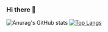 ### Hi there 👋
![Anurag's GitHub stats](https://github-readme-stats.vercel.app/api?username=AmirAbaskohi&show_icons=true&theme=radical)
[![Top Langs](https://github-readme-stats.vercel.app/api/top-langs/?username=AmirAbaskohi&layout=compact&langs_count=9&hide=css,html,tex&theme=radical)](https://github.com/anuraghazra/github-readme-stats)
